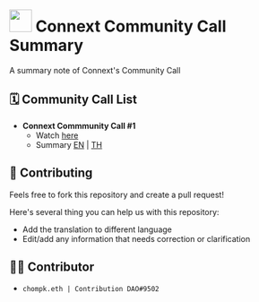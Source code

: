 <h1> <img src="https://connextscan.io/favicon.png" style="width: 40px"> Connext Community Call Summary </h1>

A summary note of Connext's Community Call

## 🗓 Community Call List
- **Connext Commmunity Call #1**
    - Watch [here](https://www.youtube.com/watch?v=b07okMCkqzc)
    - Summary [EN](./community-call-1/README.en.md) | [TH](./community-call-1/README.th.md)

## 🔬 Contributing
Feels free to fork this repository and create a pull request! 

Here's several thing you can help us with this repository:
- Add the translation to different language
- Edit/add any information that needs correction or clarification

## 🧙‍♂️ Contributor
- `chompk.eth | Contribution DAO#9502`
